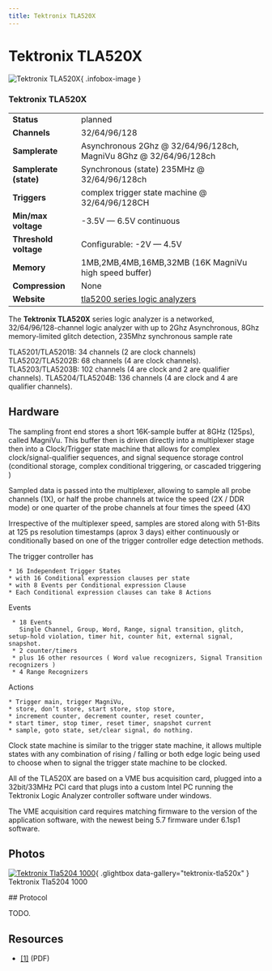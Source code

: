 ```yaml
---
title: Tektronix TLA520X
---
```


# Tektronix TLA520X

<div class="infobox" markdown>

![Tektronix TLA520X](./img/Tektronix_TLA5204_1000.jpg){ .infobox-image }

### Tektronix TLA520X

| | |
|---|---|
| **Status** | planned |
| **Channels** | 32/64/96/128 |
| **Samplerate** | Asynchronous 2Ghz @ 32/64/96/128ch, MagniVu 8Ghz @ 32/64/96/128ch |
| **Samplerate (state)** | Synchronous (state) 235MHz @ 32/64/96/128ch |
| **Triggers** | complex trigger state machine @ 32/64/96/128CH |
| **Min/max voltage** | -3.5V — 6.5V continuous |
| **Threshold voltage** | Configurable: -2V — 4.5V |
| **Memory** | 1MB,2MB,4MB,16MB,32MB (16K MagniVu high speed buffer) |
| **Compression** | None |
| **Website** | [tla5200 series logic analyzers](https://www.tek.com/tla5201-manual/tla5200-series) |

</div>

The **Tektronix TLA520X** series logic analyzer is a networked, 32/64/96/128-channel logic analyzer with up to 2Ghz Asynchronous, 8Ghz memory-limited glitch detection, 235Mhz synchronous sample rate

TLA5201/TLA5201B: 34 channels (2 are clock channels)
TLA5202/TLA5202B: 68 channels (4 are clock channels).
TLA5203/TLA5203B: 102 channels (4 are clock and 2 are qualifier channels).
TLA5204/TLA5204B: 136 channels (4 are clock and 4 are qualifier channels).

## Hardware

The sampling front end stores a short 16K-sample buffer at 8GHz (125ps), called MagniVu.  This buffer then is driven directly into a multiplexer stage then into a Clock/Trigger state machine that allows for complex clock/signal-qualifier sequences, and signal sequence storage control (conditional storage, complex conditional triggering, or cascaded triggering )

Sampled data is passed into the multiplexer, allowing to sample all probe channels (1X), or half the probe channels at twice the speed (2X / DDR mode) or one quarter of the probe channels at four times the speed (4X)

Irrespective of the multiplexer speed, samples are stored along with 51-Bits at 125 ps resolution timestamps (aprox 3 days) either continuously or conditionally based on one of the trigger controller edge detection methods.

The trigger controller has

```
* 16 Independent Trigger States
* with 16 Conditional expression clauses per state
* with 8 Events per Conditional expression Clause
* Each Conditional expression clauses can take 8 Actions

```

Events

```
 * 18 Events
   Single Channel, Group, Word, Range, signal transition, glitch, setup-hold violation, timer hit, counter hit, external signal, snapshot.
 * 2 counter/timers 
 * plus 16 other resources ( Word value recognizers, Signal Transition recognizers )
 * 4 Range Recognizers

```

Actions

```
* Trigger main, trigger MagniVu, 
* store, don’t store, start store, stop store,
* increment counter, decrement counter, reset counter,
* start timer, stop timer, reset timer, snapshot current
* sample, goto state, set/clear signal, do nothing.

```

Clock state machine is similar to the trigger state machine, it allows multiple states with any combination of rising / falling or both edge logic being used to choose when to signal the trigger state machine to be clocked.

All of the TLA520X are based on a VME bus acquisition card, plugged into a 32bit/33MHz PCI card that plugs into a custom Intel PC running the Tektronix Logic Analyzer controller software under windows.

The VME acquisition card requires matching firmware to the version of the application software, with the newest being 5.7 firmware under 6.1sp1 software.

## Photos

<div class="photo-grid" markdown>

[![Tektronix Tla5204 1000](./img/Tektronix_TLA5204_1000.jpg)](./img/Tektronix_TLA5204_1000.png "Tektronix Tla5204 1000"){ .glightbox data-gallery="tektronix-tla520x" }
<span class="caption">Tektronix Tla5204 1000</span>

</div>
## Protocol

TODO.

## Resources
- [[1]](https://www.tek.com/tla5201-manual/tla5200-series) (PDF)

